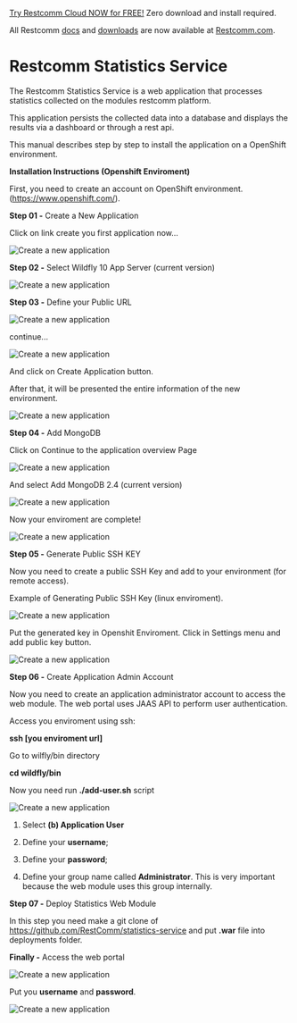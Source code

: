 


[Try Restcomm Cloud NOW for FREE!](https://www.restcomm.com/sign-up/) Zero download and install required.


All Restcomm [docs](https://www.restcomm.com/docs/) and [downloads](https://www.restcomm.com/downloads/) are now available at [Restcomm.com](https://www.restcomm.com).




# Restcomm Statistics Service

The Restcomm Statistics Service is a web application that processes statistics collected on the modules restcomm platform.

This application persists the collected data into a database and displays the results via a dashboard or through a rest api.

This manual describes step by step to install the application on a OpenShift environment.

**Installation Instructions (Openshift Enviroment)**


First, you need to create an account on OpenShift environment. (https://www.openshift.com/).

**Step 01 -** Create a New Application

Click on link create you first application now...

![Create a new application](images/step_01.png)

**Step 02 -** Select Wildfly 10 App Server (current version)

![Create a new application](images/step_02.png)

**Step 03 -** Define your Public URL

![Create a new application](images/step_03.png)

continue...

![Create a new application](images/step_04.png)

And click on Create Application button.

After that, it will be presented the entire information of the new environment.

![Create a new application](images/step_05.png)

**Step 04 -** Add MongoDB

Click on Continue to the application overview Page

![Create a new application](images/step_06.png)

And select Add MongoDB 2.4 (current version)

![Create a new application](images/step_07.png)

Now your enviroment are complete!

![Create a new application](images/step_08.png)


**Step 05 -** Generate Public SSH KEY

Now you need to create a public SSH Key and add to your environment (for remote access).

Example of Generating Public SSH Key (linux enviroment).

![Create a new application](images/step_09.png)

Put the generated key in Openshit Enviroment. Click in Settings menu and add public key button. 

![Create a new application](images/step_10.png)


**Step 06 -** Create Application Admin Account

Now you need to create an application administrator account to access the web module. The web portal uses JAAS API to perform user authentication.

Access you enviroment using ssh:

**ssh [you enviroment url]**

Go to wilfly/bin directory

**cd wildfly/bin**

Now you need run **./add-user.sh** script

![Create a new application](images/step_11.png)

01) Select **(b) Application User**

02) Define your **username**;

03) Define your **password**;

04) Define your group name called **Administrator**. This is very important because the web module uses this group internally. 


**Step 07 -** Deploy Statistics Web Module

In this step you need make a git clone of https://github.com/RestComm/statistics-service and put **.war** file into deployments folder.

**Finally -** Access the web portal

![Create a new application](images/step_12.png)

Put you **username** and **password**.

![Create a new application](images/step_13.png)

